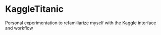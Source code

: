# KaggleTitanic

Personal experimentation to refamiliarize myself with the Kaggle interface and workflow
